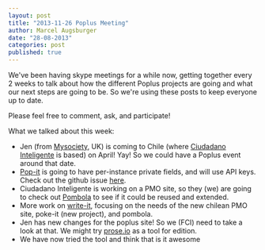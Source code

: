 ```yaml
---
layout: post
title: "2013-11-26 Poplus Meeting"
author: Marcel Augsburger
date: "28-08-2013"
categories: post
published: true
---
```


We've been having skype meetings for a while now, getting together every 2 weeks to talk about how the different Poplus projects are going and what our next steps are going to be. So we're using these posts to keep everyone up to date.

Please feel free to comment, ask, and participate!

What we talked about this week:

+ Jen (from [Mysociety][mysociety], UK) is coming to Chile (where [Ciudadano Inteligente][fci] is based) on April! Yay! So we could have a Poplus event around that date.
+ [Pop-it][pop-it] is going to have per-instance private fields, and will use API keys. Check out the github issue [here][issue].
+ Ciudadano Inteligente is working on a PMO site, so they (we) are going to check out [Pombola][pombola] to see if it could be reused and extended.
+ More work on [write-it][write-it], focusing on the needs of the new chilean PMO site, poke-it (new project), and pombola.
+ Jen has new changes for the poplus site! So we (FCI) need to take a look at that. We might try [prose.io](http://prose.io) as a tool for edition.
+ We have now tried the tool and think that is it awesome

[mysociety]: http://mysociety.org
[pombola]: https://github.com/mysociety/pombola
[fci]: http://ciudadanointeligente.org
[write-it]: http://poplus.org/posts/writeit/
[pop-it]: http://poplus.org/posts/popit/
[issue]: https://github.com/mysociety/popit/issues/256#issuecomment-29220540